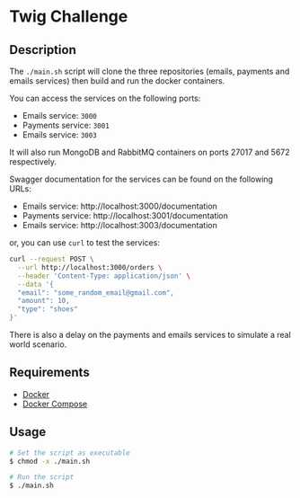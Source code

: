 # Twig Challenge

## Description

The `./main.sh` script will clone the three repositories (emails, payments and emails services) then build and run the docker containers.

You can access the services on the following ports:
- Emails service: `3000`
- Payments service: `3001`
- Emails service: `3003`

It will also run MongoDB and RabbitMQ containers on ports 27017 and 5672 respectively.

Swagger documentation for the services can be found on the following URLs:
- Emails service: http://localhost:3000/documentation
- Payments service: http://localhost:3001/documentation
- Emails service: http://localhost:3003/documentation

or, you can use `curl` to test the services:

```bash
curl --request POST \
  --url http://localhost:3000/orders \
  --header 'Content-Type: application/json' \
  --data '{
  "email": "some_random_email@gmail.com",
  "amount": 10,
  "type": "shoes"
}'
```

There is also a delay on the payments and emails services to simulate a real world scenario.

## Requirements

- [Docker](https://docs.docker.com/get-docker/)
- [Docker Compose](https://docs.docker.com/compose/install/)

## Usage

```bash
# Set the script as executable
$ chmod -x ./main.sh

# Run the script
$ ./main.sh
```